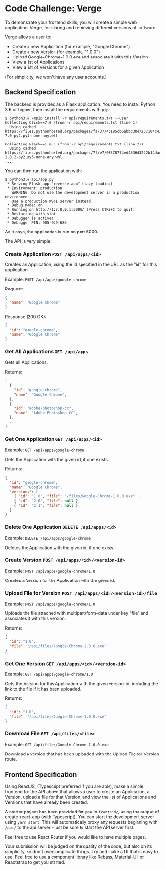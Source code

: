 Code Challenge: Verge
=====================

To demonstrate your frontend skills, you will create a simple web
application, Verge, for storing and retrieving different versions of software.

Verge allows a user to:
- Create a new Application (for example, "Google Chrome")
- Create a new Version (for example, "1.0.0")
- Upload Google-Chrome-1.0.0.exe and associate it with this Version
- View a list of Applications
- View a list of Versions for a given Application

(For simplicity, we won't have any user accounts.)

## Backend Specification

The backend is provided as a Flask application. You need to install Python 3.6 or higher, then install the requirements with `pip`:

```console
$ python3.6 -mpip install -r api/requirements.txt --user
Collecting Click==7.0 (from -r api/requirements.txt (line 1))
  Using cached https://files.pythonhosted.org/packages/fa/37/45185cb5abbc30d7257104c434fe0b07e5a195a6847506c074527aa599ec/Click-7.0-py2.py3-none-any.whl
  
Collecting Flask==1.0.2 (from -r api/requirements.txt (line 2))
  Using cached https://files.pythonhosted.org/packages/7f/e7/08578774ed4536d3242b14dacb4696386634607af824ea997202cd0edb4b/Flask-1.0.2-py2.py3-none-any.whl
...
```

You can then run the application with:

```console
$ python3.6 api/app.py
 * Serving Flask app "reverse.app" (lazy loading)
 * Environment: production
   WARNING: Do not use the development server in a production environment.
   Use a production WSGI server instead.
 * Debug mode: on
 * Running on http://127.0.0.1:5000/ (Press CTRL+C to quit)
 * Restarting with stat
 * Debugger is active!
 * Debugger PIN: 905-979-686
```

As it says, the application is run on port 5000.

The API is very simple:

### Create Application `POST /api/apps/<id>`
Creates an Application, using the id specified in the URL as the "id" for this application.

Example: `POST /api/apps/google-chrome`

Request:
```json
{
  "name": "Google Chrome"
}
```

Response (200 OK):
```json
{
  "id": "google-chrome",
  "name": "Google Chrome"
}
```


### Get All Applications `GET /api/apps`
Gets all Applications.

Returns:
```json
[
  {
    "id": "google-chrome",
    "name": "Google Chrome",
  },
  {
    "id": "adobe-photoshop-cc",
    "name": "Adobe Photoshop CC",
  },
  ...
]
``` 

### Get One Application `GET /api/apps/<id>`
Example: `GET /api/apps/google-chrome`

Gets the Application with the given id, if one exists.

Returns:
```json
{
  "id": "google-chrome",
  "name": "Google Chrome",
  "versions": [
    { "id": "1.0", "file": "/files/Google-Chrome-1.0.0.exe" },
    { "id": "2.0", "file": null },
    { "id": "2.1", "file": null },
  ]
}
```

### Delete One Application `DELETE /api/apps/<id>`
Example: `DELETE /api/apps/google-chrome`

Deletes the Application with the given id, if one exists.

### Create Version `POST /api/apps/<id>/<version-id>`
Example: `POST /api/apps/google-chrome/1.0`

Creates a Version for the Application with the given id.

### Upload File for Version `POST /api/apps/<id>/<version-id>/file`
Example: `POST /api/apps/google-chrome/1.0`

Uploads the file attached with multipart/form-data under key "file" and associates it with this version.

Returns:
```json
{
  "id": "1.0",
  "file": "/api/files/Google-Chrome-1.0.0.exe"
}
```

### Get One Version `GET /api/apps/<id>/<version-id>`
Example: `GET /api/apps/google-chrome/1.0`

Gets the Version for this Application with the given version-id, including the
link to the file if it has been uploaded.

Returns:
```json
{
  "id": "1.0",
  "file": "/api/files/Google-Chrome-1.0.0.exe"
}
```

### Download File `GET /api/files/<file>`
Example: `GET /api/files/Google-Chrome-1.0.0.exe`

Download a version that has been uploaded with the Upload File for Version
route.


## Frontend Specification
Using ReactJS, (Typescript preferred if you are able), make a simple frontend
for the API above that allows a user to create an Application, a Version,
upload a file for that Version, and view the list of Applications and
Versions that have already been created.

A starter project has been provided for you in `frontend/`, using the output
of create-react-app (with Typescript). You can start the development server
using `yarn start`. This will automatically proxy any requests beginning with
`/api/` to the api server - just be sure to start the API server first.

Feel free to use React Router if you would like to have multiple pages.

Your submission will be judged on the quality of the code, but also on its
simplicity, so don't overcomplicate things. Try and make a UI that is easy to
use. Feel free to use a component library like Rebass, Material-UI, or
Reactstrap to get you started.